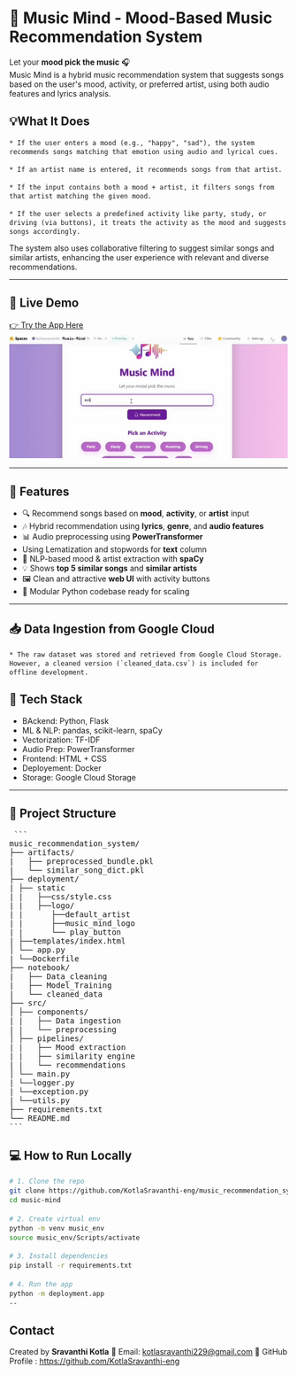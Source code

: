 # 🎵 Music Mind - Mood-Based Music Recommendation System

Let your **mood pick the music** 🎧  
Music Mind is a hybrid music recommendation system that suggests songs based on the user's mood, activity, or preferred artist, using both audio features and lyrics analysis.

## 💡What It Does
    * If the user enters a mood (e.g., "happy", "sad"), the system recommends songs matching that emotion using audio and lyrical cues.

    * If an artist name is entered, it recommends songs from that artist.

    * If the input contains both a mood + artist, it filters songs from that artist matching the given mood.

    * If the user selects a predefined activity like party, study, or driving (via buttons), it treats the activity as the mood and suggests songs accordingly.

The system also uses collaborative filtering to suggest similar songs and similar artists, enhancing the user experience with relevant and diverse recommendations.

---

## 🔗 Live Demo

[👉 Try the App Here](https://huggingface.co/spaces/kotlasravanthi/Music-Mind)  
![Project Demo](./demo.gif)

---

## 🚀 Features

- 🔍 Recommend songs based on **mood**, **activity**, or **artist** input
- 🎶 Hybrid recommendation using **lyrics**, **genre**, and **audio features**
- 📊 Audio preprocessing using **PowerTransformer**
- Using Lematization and stopwords for **text** column
- 🧠 NLP-based mood & artist extraction with **spaCy**
- 💡 Shows **top 5 similar songs** and **similar artists**
- 🖼️ Clean and attractive **web UI** with activity buttons
- 🔄 Modular Python codebase ready for scaling

---

## 📥 Data Ingestion from Google Cloud
    * The raw dataset was stored and retrieved from Google Cloud Storage.  
    However, a cleaned version (`cleaned_data.csv`) is included for offline development.


## 🧱 Tech Stack

- BAckend: Python, Flask
- ML & NLP: pandas, scikit-learn, spaCy
- Vectorization: TF-IDF
- Audio Prep: PowerTransformer
- Frontend: HTML + CSS 
- Deployement: Docker
- Storage: Google Cloud Storage

---

## 📁 Project Structure
<pre> ```
music_recommendation_system/
├── artifacts/ 
|   ├── preprocessed_bundle.pkl
|   └── similar_song_dict.pkl
├── deployment/
| ├── static
| |   ├──css/style.css
| |   ├──logo/  
| |      ├──default_artist
| |      ├──music_mind_logo
| |      └── play_button
| ├──templates/index.html
│ └── app.py
| └──Dockerfile
├── notebook/
|   ├── Data_cleaning 
|   ├── Model_Training 
|   └── cleaned_data
├── src/
│ ├── components/
| |   ├── Data ingestion 
| |   └── preprocessing
│ ├── pipelines/
| |   ├── Mood extraction
| |   ├── similarity engine
| |   └── recommendations
│ └── main.py 
| └──logger.py
| └──exception.py
| └──utils.py
├── requirements.txt
└── README.md
``` </pre>

## 💻 How to Run Locally

```bash
# 1. Clone the repo
git clone https://github.com/KotlaSravanthi-eng/music_recommendation_system_based_on_emotion.git
cd music-mind

# 2. Create virtual env
python -m venv music_env
source music_env/Scripts/activate   

# 3. Install dependencies
pip install -r requirements.txt

# 4. Run the app
python -m deployment.app
--
```

## Contact 
Created by **Sravanthi Kotla**
📧 Email: kotlasravanthi229@gmail.com 
🔗 GitHub Profile : https://github.com/KotlaSravanthi-eng

